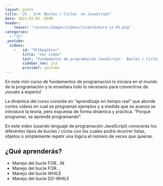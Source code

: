 ```yaml
---
layout: posts
title: "JS - 3/4: Bucles / Ciclos  en JavaScript"
date: 2021-03-03 -0500
header:
    teaser: "/assets/images/videos/js/miniatura-js-03.png"
categories:
  - "JS"
_youtube: 
  videos:
    -   id: "9ltbpg1kvvc"
        title: "Ver video"
        text: "Fundamentos de programación JavaScript:  Bucles / Ciclos" 
        sidebar_nav: js3
        provider: youtube
---
```


En este mini curso de fundamentos de programación lo iniciara en el mundo de la programación y le enseñara todo lo necesario para convertirse de ¡novato a experto! 

La dinámica del curso consiste en “aprendizaje en tiempo real” que aborda cortos videos en cual se programan ejemplos y a medida que se avanza se introduce la teoría, pero expuesta de forma dinámica y práctica. “Porque programar, se aprende programando”.  

En este video (usando lenguaje de programación JavaScript) conocerás los diferentes tipos de bucles / ciclos con los cuales podrá recorrer listas, objetos o simplemente repetir una lógica el número de veces que quieras. 

## ¿Qué aprenderás?
   - Manejo del bucle FOR…IN
   - Manejo del bucle FOR…
   - Manejo del bucle WHILE
   - Manejo del bucle DO-WHILE

